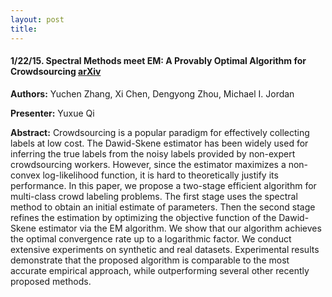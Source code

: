 ```yaml
---
layout: post
title:
---
```


#### 1/22/15. Spectral Methods meet EM: A Provably Optimal Algorithm for Crowdsourcing [arXiv](http://arxiv.org/abs/1406.3824)
**Authors:** Yuchen Zhang, Xi Chen, Dengyong Zhou, Michael I. Jordan

**Presenter:** Yuxue Qi

**Abstract:** Crowdsourcing is a popular paradigm for effectively collecting labels at low cost. The Dawid-Skene estimator has been widely used for inferring the true labels from the noisy labels provided by non-expert crowdsourcing workers. However, since the estimator maximizes a non-convex log-likelihood function, it is hard to theoretically justify its performance. In this paper, we propose a two-stage efficient algorithm for multi-class crowd labeling problems. The first stage uses the spectral method to obtain an initial estimate of parameters. Then the second stage refines the estimation by optimizing the objective function of the Dawid-Skene estimator via the EM algorithm. We show that our algorithm achieves the optimal convergence rate up to a logarithmic factor. We conduct extensive experiments on synthetic and real datasets. Experimental results demonstrate that the proposed algorithm is comparable to the most accurate empirical approach, while outperforming several other recently proposed methods.

